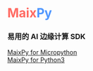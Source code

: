 



<div id="home_page">
    <div>
        <h1><span style="color: #ff6b63;">Maix</span><span style="color: #5097ff;">Py</span></h1>
        <h3>易用的 AI 边缘计算 SDK</h3>
    </div>
    <div id="big_btn_wrapper">
        <div class="big_btn">
            <a href="/maixpy/zh/">MaixPy for Micropython</a>
        </div>
        <div class="big_btn">
            <a href="/maixpy3/zh/">MaixPy for Python3</a>
        </div>
    </div>

</div>




